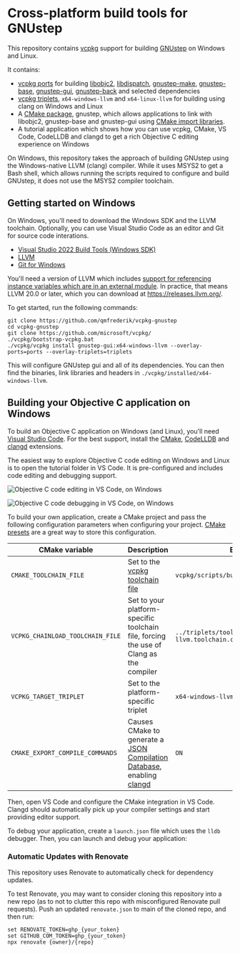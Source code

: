 # Cross-platform build tools for GNUstep

This repository contains [vcpkg](https://vcpkg.io/) support for building [GNUstep](https://gnustep.github.io/)
on Windows and Linux.

It contains:
- [vcpkg ports](https://learn.microsoft.com/en-us/vcpkg/concepts/ports) for building [libobjc2](https://github.com/gnustep/libobjc2), [libdispatch](https://github.com/apple/swift-corelibs-libdispatch/), [gnustep-make](https://github.com/gnustep/tools-make), [gnustep-base](https://github.com/gnustep/libs-base), [gnustep-gui](https://github.com/gnustep/libs-gui), [gnustep-back](https://github.com/gnustep/libs-back) and selected dependencies
- [vcpkg triplets](https://learn.microsoft.com/en-us/vcpkg/concepts/triplets), `x64-windows-llvm` and `x64-linux-llvm` for building using clang on Windows and Linux
- A [CMake package](https://cmake.org/cmake/help/latest/manual/cmake-packages.7.html), gnustep, which allows applications to link with libobjc2, gnustep-base and gnustep-gui using [CMake import libraries](https://cmake.org/cmake/help/latest/guide/importing-exporting/index.html).
- A tutorial application which shows how you can use vcpkg, CMake, VS Code, CodeLLDB and clangd to get a rich Objective C editing experience on Windows

On Windows, this repository takes the approach of building GNUstep using the Windows-native LLVM (clang) compiler.
While it uses MSYS2 to get a Bash shell, which allows running the scripts required to configure and build GNUstep,
it does not use the MSYS2 compiler toolchain.

## Getting started on Windows

On Windows, you'll need to download the Windows SDK and the LLVM toolchain.  Optionally, you can use Visual Studio Code
as an editor and Git for source code interations.

- [Visual Studio 2022 Build Tools (Windows SDK)](https://visualstudio.microsoft.com/downloads/)
- [LLVM](https://releases.llvm.org/download.html)
- [Git for Windows](https://git-scm.com/download/win)

You'll need a version of LLVM which includes [support for referencing instance variables which are in an external module](https://github.com/llvm/llvm-project/commit/7c25ae87f7378f38aa49a92b9cf8092deb95a1f4).  In practice, that means LLVM 20.0 or later, which you can download at https://releases.llvm.org/.

To get started, run the following commands:

```pwsh
git clone https://github.com/qmfrederik/vcpkg-gnustep
cd vcpkg-gnustep
git clone https://github.com/microsoft/vcpkg/
./vcpkg/bootstrap-vcpkg.bat
./vcpkg/vcpkg install gnustep-gui:x64-windows-llvm --overlay-ports=ports --overlay-triplets=triplets
```

This will configure GNUstep gui and all of its dependencies.  You can then find the binaries, link libraries and headers
in `./vcpkg/installed/x64-windows-llvm`.

## Building your Objective C application on Windows

To build an Objective C application on Windows (and Linux), you'll need [Visual Studio Code](https://code.visualstudio.com/Download).
For the best support, install the [CMake](https://github.com/microsoft/vscode-cmake-tools), [CodeLLDB](https://github.com/vadimcn/codelldb/)
and [clangd](https://github.com/clangd/vscode-clangd) extensions.

The easiest way to explore Objective C code editing on Windows and Linux is to open the tutorial folder in VS Code.  It is pre-configured and
includes code editing and debugging support.

![Objective C code editing in VS Code, on Windows](images/vscode-editor-support.png)

![Objective C code debugging in VS Code, on Windows](images/vscode-debugger-support.png)

To build your own application, create a CMake project and pass the following configuration parameters when configuring your project.
[CMake presets](https://cmake.org/cmake/help/latest/manual/cmake-presets.7.html) are a great way to store this configuration.

| CMake variable                   | Description                               | Example 
|----------------------------------|-------------------------------------------|---------------------------
| `CMAKE_TOOLCHAIN_FILE`           | Set to the [vcpkg toolchain file](https://learn.microsoft.com/en-us/vcpkg/users/buildsystems/cmake-integration)  | `vcpkg/scripts/buildsystems/vcpkg.cmake`
| `VCPKG_CHAINLOAD_TOOLCHAIN_FILE` | Set to your platform-specific toolchain file, forcing the use of Clang as the compiler | `../triplets/toolchains/x64-windows-llvm.toolchain.cmake`
| `VCPKG_TARGET_TRIPLET`           | Set to the platform-specific triplet      | `x64-windows-llvm`
| `CMAKE_EXPORT_COMPILE_COMMANDS`  | Causes CMake to generate a [JSON Compilation Database](https://clang.llvm.org/docs/JSONCompilationDatabase.html), enabling [clangd](https://clangd.llvm.org/) | `ON`

Then, open VS Code and configure the CMake integration in VS Code.  Clangd should automatically pick up your compiler settings and start
providing editor support.

To debug your application, create a `launch.json` file which uses the `lldb` debugger.  Then, you can launch and debug your application:

### Automatic Updates with Renovate

This repository uses Renovate to automatically check for dependency updates.

To test Renovate, you may want to consider cloning this repository into a new repo (as to not to clutter this repo with misconfigured Renovate pull requests).  Push an updated `renovate.json` to main of the cloned repo, and then run:

```
set RENOVATE_TOKEN=ghp_{your_token}
set GITHUB_COM_TOKEN=ghp_{your_token}
npx renovate {owner}/{repo}
```